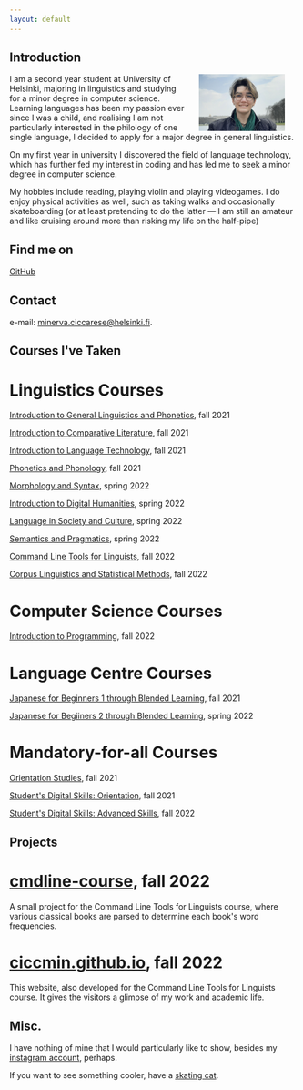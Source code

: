 ```yaml
---
layout: default
---
```


## Introduction

<img src="assets/images/me.jpg" alt="Photo" hspace="20" width="30%" align="right"/> I am a second year student at University of Helsinki, majoring in linguistics and studying for a minor degree in computer science. Learning languages has been my passion ever since I was a child, and realising I am not particularly interested in the philology of one single language, I decided to apply for a major degree in general linguistics.

On my first year in university I discovered the field of language technology, which has further fed my interest in coding and has led me to seek a minor degree in computer science.

My hobbies include reading, playing violin and playing videogames. I do enjoy physical activities as well, such as taking walks and occasionally skateboarding (or at least pretending to do the latter — I am still an amateur and like cruising around more than risking my life on the half-pipe)

## Find me on

[GitHub](https://github.com/ciccmin)

## Contact

e-mail: minerva.ciccarese@helsinki.fi. 

## Courses I've Taken

# Linguistics Courses

[Introduction to General Linguistics and Phonetics](https://studies.helsinki.fi/courses/cu/hy-CU-118591680-2021-08-01/KIK-401/Introduction_to_General_Linguistics_and_Phonetics), fall 2021

[Introduction to Comparative Literature](https://studies.helsinki.fi/courses/cu/hy-CU-118018492-2021-08-01), fall 2021

[Introduction to Language Technology](https://studies.helsinki.fi/courses/cu/hy-CU-118591924-2021-08-01/KIK-405/Introduction_to_Language_Technology), fall 2021

[Phonetics and Phonology](https://studies.helsinki.fi/courses/cu/hy-CU-117877928-2021-08-01/KIK-LG101/Phonetics_and_Phonology), fall 2021

[Morphology and Syntax](https://studies.helsinki.fi/courses/cur/hy-opt-cur-2223-61a8ba21-64cc-4f23-912a-3b1da473dc6f), spring 2022

[Introduction to Digital Humanities](https://studies.helsinki.fi/courses/cu/hy-CU-134491907-2021-08-01), spring 2022

[Language in Society and Culture](https://studies.helsinki.fi/courses/cu/hy-CU-118591802-2021-08-01/KIK-402/Language_in_Society_and_Culture), spring 2022

[Semantics and Pragmatics](https://studies.helsinki.fi/courses/cu/hy-CU-117877915-2021-08-01/KIK-LG103/Semantics_and_Pragmatics), spring 2022

[Command Line Tools for Linguists](https://studies.helsinki.fi/courses/cu/hy-CU-134651633-2021-08-01/KIK-LG221/Command_Line_Tools_for_Linguists), fall 2022

[Corpus Linguistics and Statistical Methods](https://studies.helsinki.fi/courses/cu/hy-CU-118591838-2021-08-01), fall 2022

# Computer Science Courses

[Introduction to Programming](https://studies.helsinki.fi/courses/cu/hy-CU-118023867-2021-08-01/TKT10002/Introduction_to_Programming), fall 2022

# Language Centre Courses

[Japanese for Beginners 1 through Blended Learning](https://studies.helsinki.fi/courses/cu/hy-CU-133160897-2022-08-01/KK-JAP002/Japanese_for_Beginners_1_through_Blended_Learning), fall 2021

[Japanese for Begiiners 2 through Blended Learning](https://studies.helsinki.fi/courses/cu/hy-CU-133160934-2021-08-01/KK-JAP101/Japanese_for_Beginners_2_through_Blended_Learning_CEFR_A1_), spring 2022

# Mandatory-for-all Courses

[Orientation Studies](https://studies.helsinki.fi/courses/cu/hy-CU-118010544-2021-08-01/HUM-001/Orientation_Studies), fall 2021

[Student's Digital Skills: Orientation](https://studies.helsinki.fi/courses/cu/hy-CU-134743242-2020-08-01/DIGI-A/Student_s_digital_skills_orientation), fall 2021

[Student's Digital Skills: Advanced Skills](https://studies.helsinki.fi/courses/cu/hy-CU-134743553-2020-08-01/DIGI-B/Student_s_digital_skills_advanced_skills), fall 2022

## Projects

# [cmdline-course](https://github.com/ciccmin/cmdline-course.git), fall 2022

A small project for the Command Line Tools for Linguists course, where various classical books are parsed to determine each book's word frequencies.

# [ciccmin.github.io](https://github.com/ciccmin/ciccmin.github.io), fall 2022

This website, also developed for the Command Line Tools for Linguists course. It gives the visitors a glimpse of my work and academic life.

## Misc. 

I have nothing of mine that I would particularly like to show, besides my [instagram account](https://www.instagram.com/ciccmin), perhaps.

If you want to see something cooler, have a [skating cat](https://www.youtube.com/watch?v=vYyUb_MI7to).
